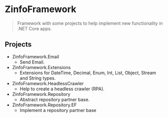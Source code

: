 # ZinfoFramework
> Framework with some projects to help implement new functionality in .NET Core apps.  

## Projects

* ZinfoFramework.Email
    * Send Email.
* ZinfoFramework.Extensions
    * Extensions for DateTime, Decimal, Enum, Int, List, Object, Stream and String types.  
* ZinfoFramework.HeadlessCrawler
    * Help to create a headless crawler (RPA).
* ZinfoFramework.Repository
    * Abstract repository partner base.
* ZinfoFramework.Repository.EF
    * Implement a repository partner base


